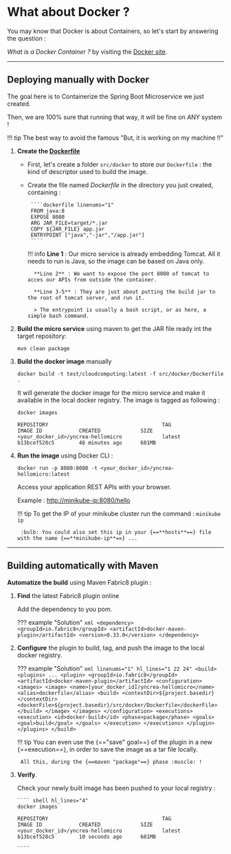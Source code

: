 # What about Docker ?

You may know that Docker is about Containers, so let's start by answering the question : 

*What is a Docker Container ?* by visiting the [Docker site](https://www.docker.com/resources/what-container).

---

## Deploying manually with Docker

The goal here is to Containerize the Spring Boot Microservice we just created.

Then, we are 100% sure that running that way, it will be fine on ANY system ! 

!!! tip
    The best way to avoid the famous "But, it is working on my machine !!"

1. **Create the [Dockerfile](https://docs.docker.com/engine/reference/builder/)**

    - First, let's create a folder `src/docker` to store our `Dockerfile` : the kind of descriptor used to build the image.
    - Create the file named *Dockerfile* in the directory you just created, containing :
    
           ````dockerfile linenums="1"
           FROM java:8
           EXPOSE 8080
           ARG JAR_FILE=target/*.jar
           COPY ${JAR_FILE} app.jar
           ENTRYPOINT ["java","-jar","/app.jar"]
           ````
      
        !!! info
            **Line 1** : Our micro service is already embedding Tomcat. All it needs to run is Java, so the image can be based on Java only.
            
            **Line 2** : We want to expose the port 8080 of tomcat to acces our APIs from outside the container.
            
            **Line 3-5** : They are just about putting the build jar to the root of tomcat server, and run it.
            
            > The entrypoint is usually a bash script, or as here, a simple bash command.
        
        
1. **Build the micro service** using maven to get the JAR file ready int the target repository:
    ```shell
    mvn clean package
    ```

1. **Build the docker image** manually
    ```shell
    docker build -t test/cloudcomputing:latest -f src/docker/Dockerfile .
    ```

    It will generate the docker image for the micro service and make it available in the local docker registry.
    The image is tagged as following :
    ```shell
    docker images
   
    REPOSITORY                                     TAG                 IMAGE ID            CREATED             SIZE
    <your_docker_id>/yncrea-hellomicro             latest              b13bcef528c5        46 minutes ago      681MB
    ```
   
1. **Run the image** using Docker CLI :
    ```shell
    docker run -p 8080:8080 -t <your_docker_id>/yncrea-hellomicro:latest
    ```
   Access your application REST APIs with your browser.
   
    Example : <http://minikube-ip:8080/hello>
    
    !!! tip
        To get the IP of your minikube cluster run the command :
        `minikube ip`
        
        :bulb: You could also set this ip in your {==**hosts**==} file with the name {==**minikube-ip**==} ... 

---

## Building automatically with Maven

**Automatize the build** using Maven Fabric8 plugin :

1. **Find** the latest Fabric8 plugin online
 
    Add the dependency to you pom.

    ??? example "Solution"
        ````xml
        <dependency>
            <groupId>io.fabric8</groupId>
            <artifactId>docker-maven-plugin</artifactId>
            <version>0.33.0</version>
        </dependency>
        ````

1. **Configure** the plugin to build, tag, and push the image to the local docker registry.

    ??? example "Solution"
        ````xml linenums="1" hl_lines="1 22 24"
        	<build>
        		<plugins>
        		    ...
        			<plugin>
        				<groupId>io.fabric8</groupId>
        				<artifactId>docker-maven-plugin</artifactId>
        				<configuration>
        					<images>
        						<image>
        							<name>[your_docker_id]/yncrea-hellomicro</name>
        							<alias>dockerfile</alias>
        							<build>
        								<contextDir>${project.basedir}</contextDir>
        								<dockerFile>${project.basedir}/src/docker/Dockerfile</dockerFile>
        							</build>
        						</image>
        					</images>
        				</configuration>
        				<executions>
        					<execution>
        						<id>docker-build</id>
        						<phase>package</phase>
        						<goals>
        							<goal>build</goal>
        						</goals>
        					</execution>
        				</executions>
        			</plugin>
        		</plugins>
        	</build>
        ````
        
    !!! tip
        You can even use the {=="save" goal==} of the plugin in a new {==execution==}, in order to save the image as a tar file locally.
        
        All this, during the {==maven "package"==} phase :muscle: !  
        
1. **Verify**.
   
    Check your newly built image has been pushed to your local registry :
   
       ```` shell hl_lines="4"
       docker images
       
       REPOSITORY                                     TAG                 IMAGE ID            CREATED             SIZE
       <your_docker_id>/yncrea-hellomicro             latest              b13bcef528c5        10 seconds ago      681MB

       ````